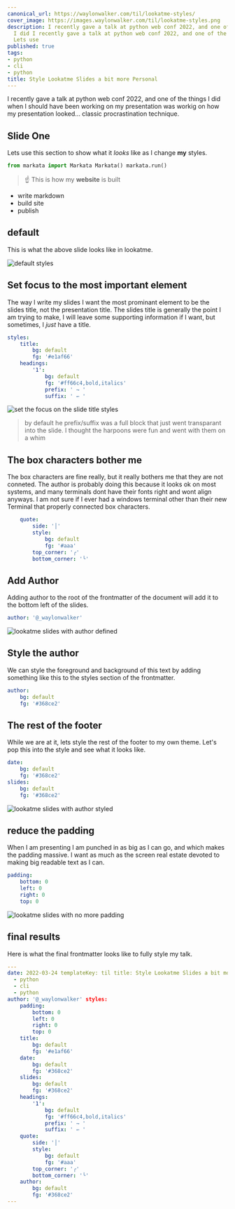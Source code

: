 ```yaml
---
canonical_url: https://waylonwalker.com/til/lookatme-styles/
cover_image: https://images.waylonwalker.com/til/lookatme-styles.png
description: I recently gave a talk at python web conf 2022, and one of the things
  I did I recently gave a talk at python web conf 2022, and one of the things I did
  Lets use
published: true
tags:
- python
- cli
- python
title: Style Lookatme Slides a bit more Personal
---
```


I recently gave a talk at python web conf 2022, and one of the things I did when I should have been working on my presentation was workig on how my presentation looked... classic procrastination technique.

## Slide One

Lets use this section to show what it _looks_ like as I change **my** styles.


``` python
from markata import Markata Markata() markata.run()
```

> ☝ This is how my **website** is built

* write markdown
* build site
* publish

## default

This is what the above slide looks like in lookatme.

![default styles](https://images.waylonwalker.com/lookatme-styles-default.png)

## Set focus to the most important element

The way I write my slides I want the most prominant element to be the slides title, not the presentation title.  The slides title is generally the point I am trying to make, I will leave some supporting information if I want, but sometimes, I _just_ have a title.

``` yaml
styles:
    title:
        bg: default
        fg: '#e1af66'
    headings:
        '1':
            bg: default
            fg: '#ff66c4,bold,italics'
            prefix: ' ⇁ '
            suffix: ' ↽ '
```

![set the focus on the slide title styles](https://images.waylonwalker.com/lookatme-styles-focus-to-slide-title.png)


> by default he prefix/suffix was a full block that just went transparant into
> the slide.  I thought the harpoons were fun and went with them on a whim

## The box characters bother me

The box characters are fine really, but it really bothers me that they are not conneted.  The author is probably doing this because it looks ok on most systems, and many terminals dont have their fonts right and wont align anyways. I am not sure if I ever had a windows terminal other than their new Terminal that properly connected box characters.

```yaml
    quote:
        side: '│'
        style:
            bg: default
            fg: '#aaa'
        top_corner: '╭'
        bottom_corner: '╰'
````

## Add Author

Adding author to the root of the frontmatter of the document will add it to the bottom left of the slides.

```yaml
author: '@_waylonwalker'
```

![lookatme slides with author defined](https://images.waylonwalker.com/lookatme-styles-add-author.png)

## Style the author

We can style the foreground and background of this text by adding something like this to the styles section of the frontmatter.

```yaml
author:
    bg: default
    fg: '#368ce2'
```

## The rest of the footer

While we are at it, lets style the rest of the footer to my own theme.  Let's pop this into the style and see what it looks like.

```yaml
date:
    bg: default
    fg: '#368ce2'
slides:
    bg: default
    fg: '#368ce2'
```

![lookatme slides with author styled](https://images.waylonwalker.com/lookatme-styles-add-author-styles.png)

## reduce the padding

When I am presenting I am punched in as big as I can go, and which makes the padding massive.  I want as much as the screen real estate devoted to making big readable text as I can.

```yaml
padding:
    bottom: 0
    left: 0
    right: 0
    top: 0
```

![lookatme slides with no more padding](https://images.waylonwalker.com/lookatme-styles-no-padding.png)


## final results

Here is what the final frontmatter looks like to fully style my talk.

```yaml
---
date: 2022-03-24 templateKey: til title: Style Lookatme Slides a bit more Personal tags:
  - python
  - cli
  - python
author: '@_waylonwalker' styles:
    padding:
        bottom: 0
        left: 0
        right: 0
        top: 0
    title:
        bg: default
        fg: '#e1af66'
    date:
        bg: default
        fg: '#368ce2'
    slides:
        bg: default
        fg: '#368ce2'
    headings:
        '1':
            bg: default
            fg: '#ff66c4,bold,italics'
            prefix: ' ⇁ '
            suffix: ' ↽ '
    quote:
        side: '│'
        style:
            bg: default
            fg: '#aaa'
        top_corner: '╭'
        bottom_corner: '╰'
    author:
        bg: default
        fg: '#368ce2'
---
```